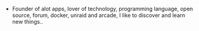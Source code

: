 - Founder of alot apps, lover of technology, programming language, open source, forum, docker, unraid and arcade, I like to discover and learn new things..
  <br>











































































































































































































































































































































































































































































































































































































































